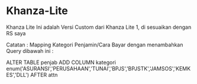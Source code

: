 # Khanza-Lite
Khanza Lite Ini adalah Versi Custom dari Khanza Lite 1, di sesuaikan dengan RS saya

Catatan :
Mapping Kategori Penjamin/Cara Bayar dengan menambahkan Query dibawah ini :

ALTER TABLE penjab  ADD COLUMN kategori enum('ASURANSI','PERUSAHAAN','TUNAI','BPJS','BPJSTK','JAMSOS','KEMKES','DLL') AFTER attn

